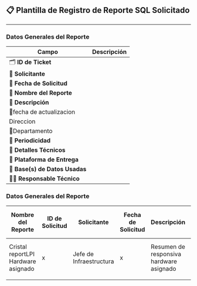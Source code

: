 ## 📋 **Plantilla de Registro de Reporte SQL Solicitado**

---

###  **Datos Generales del Reporte**

| **Campo**                      | **Descripción** |
| ------------------------------ | --------------- |
| 🗂 **ID de Ticket**            |                 |
| 👤 **Solicitante**             |                 |
| 📅 **Fecha de Solicitud**      |                 |
| 📝 **Nombre del Reporte**      |                 |
| 🧾 **Descripción**             |                 |
| 📅fecha  de actualizacion      |                 |
| Direccion                      |                 |
| 🏢Departamento                 |                 |
| 🔁 **Periodicidad**            |                 |
| 📄 **Detalles Técnicos**       |                 |
| 📂 **Plataforma de Entrega**   |                 |
| 💾 **Base(s) de Datos Usadas** |                 |
| 🧑‍💻 **Responsable Técnico**  |                 |
### **Datos Generales del Reporte**

| Nombre del Reporte                  | ID de Solicitud | Solicitante             | Fecha de Solicitud | Descripción                             | Fecha de Actualización | Dirección            | Departamento    | Periodicidad           | Detalles Técnicos                                           | Plataforma de Entrega | Base(s) de Datos Usadas | Responsable Técnico                     |
| ----------------------------------- | --------------- | ----------------------- | ------------------ | --------------------------------------- | ---------------------- | -------------------- | --------------- | ---------------------- | ----------------------------------------------------------- | --------------------- | ----------------------- | --------------------------------------- |
| Cristal reportLPI Hardware asignado | x               | Jefe de Infraestructura | x                  | Resumen de responsiva hardware asignado | x                      | Cadena de suministro | Infraestructura | Por cambio de Hardware | Consulta de datos desde cristalreports mediante obd a mysql | CristalReports        | mysql glpi              | Soporte de aplicaciones<br>(Omar guido) |
|                                     |                 |                         |                    |                                         |                        |                      |                 |                        |                                                             |                       |                         |                                         |
